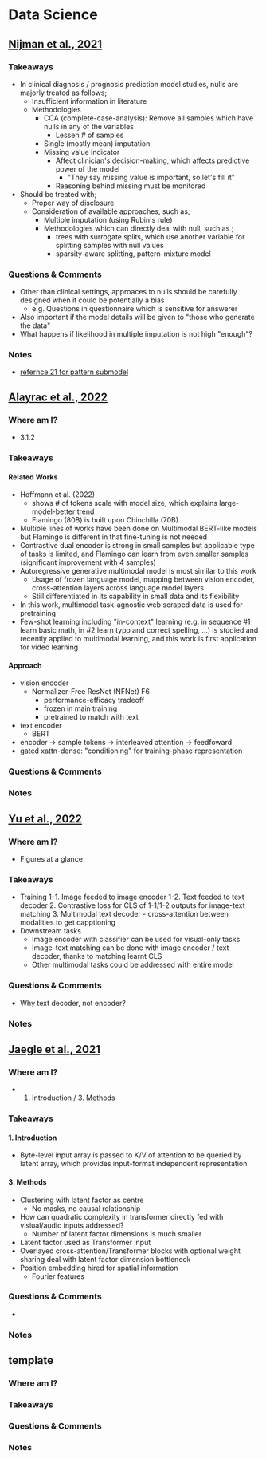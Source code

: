# Data Science
## [Nijman et al., 2021](https://pubmed.ncbi.nlm.nih.gov/34798287/)
### Takeaways
- In clinical diagnosis / prognosis prediction model studies, nulls are majorly treated as follows;
    - Insufficient information in literature
    - Methodologies
        - CCA (complete-case-analysis): Remove all samples which have nulls in any of the variables
            - Lessen # of samples
        - Single (mostly mean) imputation
        - Missing value indicator
            - Affect clinician's decision-making, which affects predictive power of the model
                - "They say missing value is important, so let's fill it"
            - Reasoning behind missing must be monitored
- Should be treated with;
    - Proper way of disclosure
    - Consideration of available approaches, such as;
        - Multiple imputation (using Rubin's rule)
        - Methodologies which can directly deal with null, such as ;
            - trees with surrogate splits, which use another variable for splitting samples with null values
            - sparsity-aware splitting, pattern-mixture model

### Questions & Comments
- Other than clinical settings, approaces to nulls should be carefully designed when it could be potentially a bias
    - e.g. Questions in questionnaire which is sensitive for answerer
- Also important if the model details will be given to "those who generate the data"
- What happens if likelihood in multiple imputation is not high "enough"?

### Notes
- [refernce 21 for pattern submodel](https://academic.oup.com/biostatistics/article/21/2/236/5092384)

## [Alayrac et al., 2022](https://www.deepmind.com/blog/tackling-multiple-tasks-with-a-single-visual-language-model)
### Where am I?
- 3.1.2
### Takeaways
#### Related Works
- Hoffmann et al. (2022)
    - shows # of tokens scale with model size, which explains large-model-better trend
    - Flamingo (80B) is built upon Chinchilla (70B)
- Multiple lines of works have been done on Multimodal BERT-like models but Flamingo is different in that fine-tuning is not needed
- Contrastive dual encoder is strong in small samples but applicable type of tasks is limited, and Flamingo can learn from even smaller samples (significant improvement with 4 samples)
- Autoregressive generative multimodal model is most similar to this work
    - Usage of frozen language model, mapping between vision encoder, cross-attention layers across language model layers
    - Still differentiated in its capability in small data and its flexibility
- In this work, multimodal task-agnostic web scraped data is used for pretraining
- Few-shot learning including "in-context" learning (e.g. in sequence #1 learn basic math, in #2 learn typo and correct spelling, ...) is studied and recently applied to multimodal learning, and this work is first application for video learning
#### Approach
- vision encoder
    - Normalizer-Free ResNet (NFNet) F6
        - performance-efficacy tradeoff
        - frozen in main training
        - pretrained to match with text 
- text encoder
    - BERT
- encoder -> sample tokens -> interleaved attention -> feedfoward
- gated xattn-dense: "conditioning" for training-phase representation
### Questions & Comments
### Notes


## [Yu et al., 2022](https://arxiv.org/abs/2205.01917)
### Where am I?
- Figures at a glance
### Takeaways
- Training
    1-1. Image feeded to image encoder
    1-2. Text feeded to text decoder
    2. Contrastive loss for CLS of 1-1/1-2 outputs for image-text matching
    3. Multimodal text decoder - cross-attention between modalities to get capptioning
- Downstream tasks
    - Image encoder with classifier can be used for visual-only tasks
    - Image-text matching can be done with image encoder / text decoder, thanks to matching learnt CLS
    - Other multimodal tasks could be addressed with entire model
### Questions & Comments
- Why text decoder, not encoder?
### Notes

## [Jaegle et al., 2021](https://arxiv.org/abs/2103.03206)
### Where am I?
- 1. Introduction / 3. Methods
### Takeaways
#### 1. Introduction
- Byte-level input array is passed to K/V of attention to be queried by latent array, which provides input-format independent representation
#### 3. Methods
- Clustering with latent factor as centre
    - No masks, no causal relationship
- How can quadratic complexity in transformer directly fed with visiual/audio inputs addressed?
    - Number of latent factor dimensions is much smaller
- Latent factor used as Transformer input
- Overlayed cross-attention/Transformer blocks with optional weight sharing deal with latent factor dimension bottleneck
- Position embedding hired for spatial information
    - Fourier features
### Questions & Comments
- 
### Notes



## template
### Where am I?
### Takeaways
### Questions & Comments
### Notes

